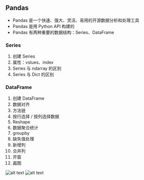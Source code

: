 ## Pandas

- Pandas 是一个快速、强大、灵活、易用的开源数据分析和处理工具
- Pandas 是用 Python API 构建的
- Pandas 有两种重要的数据结构：Series、DataFrame

### Series
1. 创建 Series
2. 属性：vslues、index
3. Series 与 ndarray 的区别
4. Series 与 Dict 的区别


### DataFrame
1. 创建 DataFrame
2. 数据对齐
3. 方法链
4. 按行选择 / 按列选择数据
5. Reshape
6. 数据聚合统计
7. groupby
8. 缺失值处理
9. 新增列
10. 合并列
11. 开窗
12. 画图


![alt text](https://github.com/jason-wang1/PythonCookBook/raw/master/docs/pandas_2-1)
![alt text](https://github.com/jason-wang1/PythonCookBook/raw/master/docs/pandas_2-2)